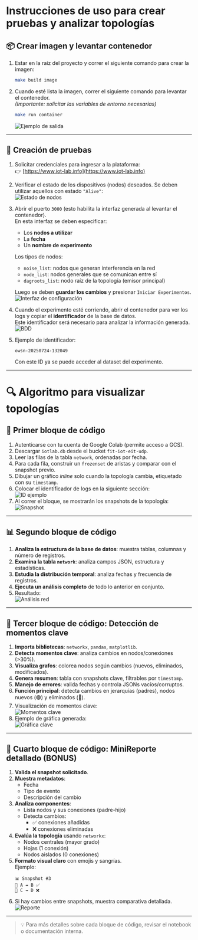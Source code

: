 # Instrucciones de uso para crear pruebas y analizar topologías

## 📦 Crear imagen y levantar contenedor

1. Estar en la raíz del proyecto y correr el siguiente comando para crear la imagen:
   ```bash
   make build image 
   ```
2. Cuando esté lista la imagen, correr el siguiente comando para levantar el contenedor.  
   *(Importante: solicitar las variables de entorno necesarias)*  
   ```bash
   make run container
   ```
   ![Ejemplo de salida](images/make_run.png)

---

## 🧪 Creación de pruebas

1. Solicitar credenciales para ingresar a la plataforma:  
   👉 [https://www.iot-lab.info](https://www.iot-lab.info)

2. Verificar el estado de los dispositivos (nodos) deseados. Se deben utilizar aquellos con estado `"Alive"`:  
   ![Estado de nodos](images/nodes.png)

3. Abrir el puerto `3000` (esto habilita la interfaz generada al levantar el contenedor).  
   En esta interfaz se deben especificar:
   - Los **nodos a utilizar**
   - La **fecha**
   - Un **nombre de experimento**

   Los tipos de nodos:
   - `noise_list`: nodos que generan interferencia en la red
   - `node_list`: nodos generales que se comunican entre sí
   - `dagroots_list`: nodo raíz de la topología (emisor principal)

   Luego se deben **guardar los cambios** y presionar `Iniciar Experimentos`.  
   ![Interfaz de configuración](images/nodes_config.png)

4. Cuando el experimento esté corriendo, abrir el contenedor para ver los logs y copiar el **identificador** de la base de datos.  
   Este identificador será necesario para analizar la información generada.  
   ![BDD](images/bdd.png)

5. Ejemplo de identificador:  
   ```
   owsn-20250724-132049
   ```
   Con este ID ya se puede acceder al dataset del experimento.

---

# 🔍 Algoritmo para visualizar topologías

## 🧩 Primer bloque de código

1. Autenticarse con tu cuenta de Google Colab (permite acceso a GCS).
2. Descargar `iotlab.db` desde el bucket `fit-iot-eit-udp`.
3. Leer las filas de la tabla `network`, ordenadas por fecha.
4. Para cada fila, construir un `frozenset` de aristas y comparar con el snapshot previo.
5. Dibujar un gráfico *inline* solo cuando la topología cambia, etiquetado con su `timestamp`.
6. Colocar el identificador de logs en la siguiente sección:  
   ![ID ejemplo](images/identificador.png)
7. Al correr el bloque, se mostrarán los snapshots de la topología:  
   ![Snapshot](images/snapgeneral.png)

---

## 📊 Segundo bloque de código

1. **Analiza la estructura de la base de datos**: muestra tablas, columnas y número de registros.
2. **Examina la tabla `network`**: analiza campos JSON, estructura y estadísticas.
3. **Estudia la distribución temporal**: analiza fechas y frecuencia de registros.
4. **Ejecuta un análisis completo** de todo lo anterior en conjunto.
5. Resultado:  
   ![Análisis red](images/analisis_red.png)

---

## 🔄 Tercer bloque de código: Detección de momentos clave

1. **Importa bibliotecas**: `networkx`, `pandas`, `matplotlib`.
2. **Detecta momentos clave**: analiza cambios en nodos/conexiones (>30%).
3. **Visualiza grafos**: colorea nodos según cambios (nuevos, eliminados, modificados).
4. **Genera resumen**: tabla con snapshots clave, filtrables por `timestamp`.
5. **Manejo de errores**: valida fechas y controla JSONs vacíos/corruptos.
6. **Función principal**: detecta cambios en jerarquías (padres), nodos nuevos (🟢) y eliminados (🔴).
7. Visualización de momentos clave:  
   ![Momentos clave](images/momentos_claves.png)
8. Ejemplo de gráfica generada:  
   ![Gráfica clave](images/grafica_clave.png)

---

## 🧾 Cuarto bloque de código: MiniReporte detallado (BONUS)

1. **Valida el snapshot solicitado**.
2. **Muestra metadatos**:
   - Fecha
   - Tipo de evento
   - Descripción del cambio
3. **Analiza componentes**:
   - Lista nodos y sus conexiones (padre-hijo)
   - Detecta cambios:
     - ✅ conexiones añadidas
     - ❌ conexiones eliminadas
4. **Evalúa la topología** usando `networkx`:
   - Nodos centrales (mayor grado)
   - Hojas (1 conexión)
   - Nodos aislados (0 conexiones)
5. **Formato visual claro** con emojis y sangrías.  
   Ejemplo:
   ```
   📊 Snapshot #3
   🔗 A ↔ B ✅
   🔗 C ↔ D ❌
   ```
6. Si hay cambios entre snapshots, muestra comparativa detallada.  
   ![Reporte](images/bonus.png)

---

> 💡 Para más detalles sobre cada bloque de código, revisar el notebook o documentación interna.
